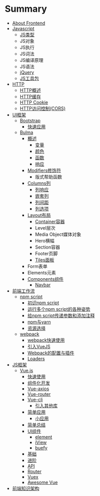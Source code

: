 # Summary

* [About Frontend](README.md)
* [Javascript](javascript.md)
  * [JS类型](javascript/jslei-xing.md)
  * JS对象
  * JS执行
  * JS词法
  * JS编译原理
  * JS语法
  * [jQuery](javascript/jquery.md)
  * [JS工具包](javascript/jsgong-ju-bao.md)
* [HTTP](chapter1.md)
  * [HTTP概述](chapter1/httpgai-shu.md)
  * [HTTP缓存](chapter1/httphuan-cun.md)
  * [HTTP Cookie](chapter1/http-cookie.md)
  * [HTTP访问控制\(CORS\)](chapter1/httpfang-wen-kong-523628-cors.md)
* [UI框架](uikuang-jia.md)
  * [Bootstrap](uikuang-jia/bootstrap.md)
    * [快速应用](uikuang-jia/bootstrap/kuai-su-ying-yong.md)
  * [Bulma](uikuang-jia/bulma.md)
    * [概述](uikuang-jia/bulma/gai-shu.md)
      * [变量](uikuang-jia/bulma/gai-shu/bian-liang.md)
      * [颜色](uikuang-jia/bulma/gai-shu/yan-se.md)
      * [函数](uikuang-jia/bulma/gai-shu/han-shu.md)
      * [响应](uikuang-jia/bulma/gai-shu/xiang-ying.md)
    * [Modifiers修饰符](uikuang-jia/bulma/modifiersxiu-shi-fu.md)
      * 版式帮助函数
    * [Columns列](uikuang-jia/bulma/columnslie.md)
      * [列响应](uikuang-jia/bulma/columnslie/lie-xiang-ying.md)
      * [嵌套列](uikuang-jia/bulma/columnslie/qian-tao-lie.md)
      * [列间距](uikuang-jia/bulma/columnslie/lie-jian-ju.md)
      * [列选项](uikuang-jia/bulma/columnslie/lie-xuan-xiang.md)
    * [Layout布局](uikuang-jia/bulma/layoutbu-ju.md)
      * [Container容器](uikuang-jia/bulma/layoutbu-ju/containerrong-qi.md)
      * Level层次
      * Media Object媒体对象
      * Hero横幅
      * Section容器
      * Footer页脚
      * [Tiles面板](uikuang-jia/bulma/layoutbu-ju/tilesmian-ban.md)
    * Form表单
    * Elements元素
    * [Components组件](uikuang-jia/bulma/componentszu-jian.md)
      * [Navbar](uikuang-jia/bulma/componentszu-jian/navbar.md)
* [前端工作流](qian-duan-gong-zuo-liu.md)
  * [npm script](qian-duan-gong-zuo-liu/npm-script.md)
    * [初识npm script](qian-duan-gong-zuo-liu/npm-script/chu-shi-npm-script.md)
    * [运行多个npm script的各种姿势](qian-duan-gong-zuo-liu/npm-script/yun-xing-duo-ge-npm-script-de-ge-zhong-zi-shi.md)
    * [给npm script传递参数和添加注释](qian-duan-gong-zuo-liu/npm-script/gei-npm-script-chuan-di-can-shu-he-tian-jia-zhu-shi.md)
    * [npm与yarn](qian-duan-gong-zuo-liu/npm-script/npmyu-yarn.md)
    * [资源选择](qian-duan-gong-zuo-liu/npm-script/zi-yuan-xuan-ze.md)
  * [webpack](qian-duan-gong-zuo-liu/webpack.md)
    * [webpack快速使用](qian-duan-gong-zuo-liu/webpack/kuai-su-shi-yong.md)
    * [引入VueJS](qian-duan-gong-zuo-liu/webpack/kuai-su-shi-yong-2.md)
    * [Webpack的配置与插件](qian-duan-gong-zuo-liu/webpack/kuai-su-shi-yong-3.md)
    * [Loaders](qian-duan-gong-zuo-liu/webpack/loaders.md)
* [JS框架](jskuang-jia.md)
  * [Vue.js](jskuang-jia/vuejs.md)
    * [快速使用](jskuang-jia/vuejs/kuai-su-shi-yong.md)
    * [组件化开发](jskuang-jia/vuejs/zu-jian-hua-kai-fa.md)
    * [Vue-axios](jskuang-jia/vuejs/vue-axios.md)
    * [Vue-router](jskuang-jia/vuejs/vue-router.md)
    * [Vue-cli](jskuang-jia/vuejs/vue-cli.md)
      * [引入其他库](jskuang-jia/vuejs/vue-cli/yin-ru-qi-ta-ku.md)
    * [简单应用](jskuang-jia/vuejs/jian-dan-ying-yong.md)
      * [小应用](jskuang-jia/vuejs/jian-dan-ying-yong/xiao-ying-yong.md)
    * [简单总结](jskuang-jia/vuejs/jian-dan-zong-jie.md)
    * [UI组件](jskuang-jia/vuejs/uizu-jian.md)
      * [element](jskuang-jia/vuejs/uizu-jian/element.md)
      * [iView](jskuang-jia/vuejs/uizu-jian/iview.md)
      * [buefy](jskuang-jia/vuejs/uizu-jian/buefy.md)
    * [基础](jskuang-jia/vuejs/ji-chu.md)
    * [进阶](jskuang-jia/vuejs/jin-jie.md)
    * [API](jskuang-jia/vuejs/api.md)
    * [Router](jskuang-jia/vuejs/router.md)
    * [Vuex](jskuang-jia/vuejs/vuex.md)
    * [Awesome Vue](jskuang-jia/vuejs/awesome-vue.md)
* [前端知识架构](qian-duan-zhi-shi-jia-gou.md)

